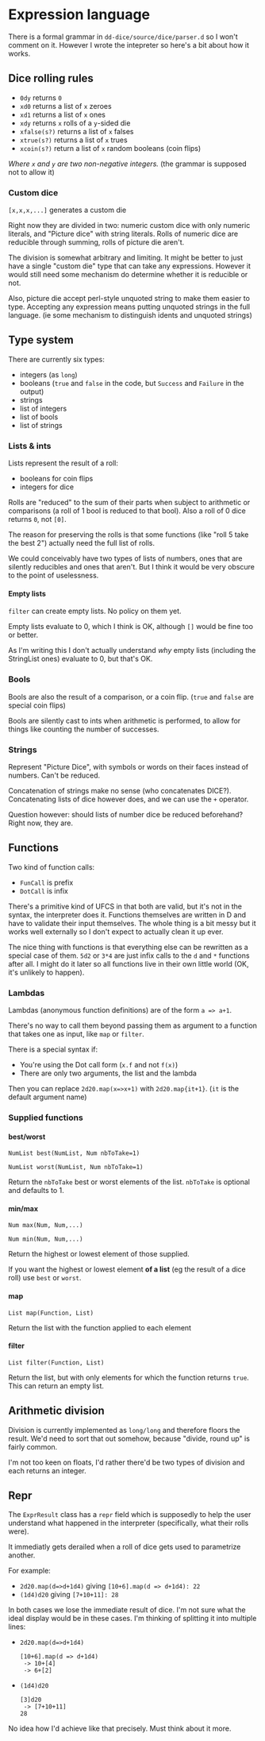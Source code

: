 # Expression language

There is a formal grammar in `dd-dice/source/dice/parser.d` so I won't comment on it.
However I wrote the intepreter so here's a bit about how it works.

## Dice rolling rules


 - `0dy` returns `0`
 - `xd0` returns a list of `x` zeroes
 - `xd1` returns a list of `x` ones
 - `xdy` returns `x` rolls of a `y`-sided die
 - `xfalse(s?)` returns a list of `x` falses
 - `xtrue(s?)` returns a list of `x` trues
 - `xcoin(s?)` return a list of `x` random booleans (coin flips)

_Where `x` and `y` are two non-negative integers._ (the grammar is supposed not to allow it)

### Custom dice

`[x,x,x,...]` generates a custom die

Right now they are divided in two: numeric custom dice with only numeric literals,
and "Picture dice" with string literals. Rolls of numeric dice are reducible through
summing, rolls of picture die aren't.

The division is somewhat arbitrary and limiting. It might be better to just 
have a single "custom die" type that can take any expressions. However it would
still need some mechanism do determine whether it is reducible or not.

Also, picture die accept perl-style unquoted string to make them easier to type.
Accepting any expression means putting unquoted strings in the full language.
(ie some mechanism to distinguish idents and unquoted strings)

## Type system

There are currently six types:
 - integers (as `long`)
 - booleans (`true` and `false` in the code, but `Success` and `Failure` in the output)
 - strings
 - list of integers
 - list of bools
 - list of strings

### Lists & ints

Lists represent the result of a roll:
 - booleans for coin flips
 - integers for dice

Rolls are "reduced" to the sum of their parts when subject to arithmetic or
comparisons (a roll of 1 bool is reduced to that bool).
Also a roll of 0 dice returns `0`, not `[0]`.

The reason for preserving the rolls is that some functions
(like "roll 5 take the best 2") actually need the full list of rolls.

We could conceivably have two types of lists of numbers, ones that are silently
reducibles and ones that aren't. But I think it would be very obscure to the
point of uselessness.

#### Empty lists

`filter` can create empty lists. No policy on them yet.

Empty lists evaluate to 0, which I think is OK,
although `[]` would be fine too or better.

As I'm writing this I don't actually understand _why_ empty lists (including
the StringList ones) evaluate to 0, but that's OK.

### Bools

Bools are also the result of a comparison, or a coin flip.
(`true` and `false` are special coin flips)

Bools are silently cast to ints when arithmetic is performed,
to allow for things like counting the number of successes.


### Strings

Represent "Picture Dice", with symbols or words on their faces instead of numbers.
Can't be reduced.

Concatenation of strings make no sense (who concatenates DICE?). Concatenating
lists of dice however does, and we can use the `+` operator.

Question however: should lists of number dice be reduced beforehand? Right now,
they are.



## Functions

Two kind of function calls:
 - `FunCall` is prefix
 - `DotCall` is infix

There's a primitive kind of UFCS in that both are valid, but it's not in the
syntax, the interpreter does it. Functions themselves are written in D and have
to validate their input themselves. The whole thing is a bit messy but it works
well externally so I don't expect to actually clean it up ever.

The nice thing with functions is that everything else can be rewritten as a 
special case of them. `5d2` or `3*4` are just infix calls to the `d` and `*`
functions after all. I might do it later so all functions live in their own
little world (OK, it's unlikely to happen).

### Lambdas

Lambdas (anonymous function definitions) are of the form `a => a+1`.

There's no way to call them beyond passing them as argument to a function that
takes one as input, like `map` or `filter`. 

There is a special syntax if:
 - You're using the Dot call form (`x.f` and not `f(x)`)
 - There are only two arguments, the list and the lambda

Then you can replace `2d20.map(x=>x+1)` with `2d20.map{it+1}`.
(`it` is the default argument name)


### Supplied functions

#### best/worst

`NumList best(NumList, Num nbToTake=1)`

`NumList worst(NumList, Num nbToTake=1)`

Return the `nbToTake` best or worst elements of the list.
`nbToTake` is optional and defaults to 1.

#### min/max

`Num max(Num, Num,...)`

`Num min(Num, Num,...)`

Return the highest or lowest element of those supplied.

If you want the highest or lowest element **of a list** (eg the result of a
dice roll) use `best` or `worst`.

#### map

`List map(Function, List)`

Return the list with the function applied to each element

#### filter

`List filter(Function, List)`

Return the list, but with only elements for which the function returns `true`.
This can return an empty list.


## Arithmetic division

Division is currently implemented as `long/long` and therefore floors the result.
We'd need to sort that out somehow, because "divide, round up" is fairly common.

I'm not too keen on floats, I'd rather there'd be two types of division and each
returns an integer.

## Repr

The `ExprResult` class has a `repr` field which is supposedly to help the user
understand what happened in the interpreter (specifically, what their rolls were).

It immediatly gets derailed when a roll of dice gets used to parametrize another.

For example:
 - `2d20.map(d=>d+1d4)` giving `[10+6].map(d => d+1d4): 22`
 - `(1d4)d20` giving `[7+10+11]: 28`

In both cases we lose the immediate result of dice.
I'm not sure what the ideal display would be in these cases. I'm thinking of
splitting it into multiple lines:
 - `2d20.map(d=>d+1d4)`
   ```
   [10+6].map(d => d+1d4)
    -> 10+[4]
    -> 6+[2]
   ```
 - `(1d4)d20`
   ```
   [3]d20
    -> [7+10+11]
   28
   ```

No idea how I'd achieve like that precisely. Must think about it more.